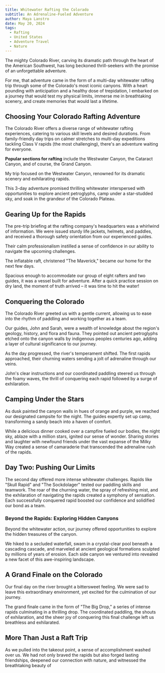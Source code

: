 ```yaml
---
title: Whitewater Rafting the Colorado
subtitle: An Adrenaline-Fueled Adventure
author: Maya Lanstro
date: May 20, 2024
tags:
  - Rafting
  - United States
  - Adventure Travel
  - Nature
---
```


The mighty Colorado River, carving its dramatic path through the heart of the American Southwest, has long beckoned thrill-seekers with the promise of an unforgettable adventure.

For me, that adventure came in the form of a multi-day whitewater rafting trip through some of the Colorado's most iconic canyons. With a heart pounding with anticipation and a healthy dose of trepidation, I embarked on a journey that would test my physical limits, immerse me in breathtaking scenery, and create memories that would last a lifetime.

## Choosing Your Colorado Rafting Adventure

The Colorado River offers a diverse range of whitewater rafting experiences, catering to various skill levels and desired durations. From family-friendly day trips on calmer stretches to multi-day expeditions tackling Class V rapids (the most challenging), there's an adventure waiting for everyone.

**Popular sections for rafting** include the Westwater Canyon, the Cataract Canyon, and of course, the Grand Canyon.

My trip focused on the Westwater Canyon, renowned for its dramatic scenery and exhilarating rapids.

This 3-day adventure promised thrilling whitewater interspersed with opportunities to explore ancient petroglyphs, camp under a star-studded sky, and soak in the grandeur of the Colorado Plateau.

## Gearing Up for the Rapids

The pre-trip briefing at the rafting company's headquarters was a whirlwind of information. We were issued sturdy life jackets, helmets, and paddles, and received a thorough safety orientation from our experienced guides.

Their calm professionalism instilled a sense of confidence in our ability to navigate the upcoming challenges.

The inflatable raft, christened "The Maverick," became our home for the next few days.

Spacious enough to accommodate our group of eight rafters and two guides, it was a vessel built for adventure. After a quick practice session on dry land, the moment of truth arrived – it was time to hit the water!

## Conquering the Colorado

The Colorado River greeted us with a gentle current, allowing us to ease into the rhythm of paddling and working together as a team.

Our guides, John and Sarah, were a wealth of knowledge about the region's geology, history, and flora and fauna. They pointed out ancient petroglyphs etched onto the canyon walls by indigenous peoples centuries ago, adding a layer of cultural significance to our journey.

As the day progressed, the river's temperament shifted. The first rapids approached, their churning waters sending a jolt of adrenaline through our veins.

John's clear instructions and our coordinated paddling steered us through the foamy waves, the thrill of conquering each rapid followed by a surge of exhilaration.

## Camping Under the Stars

As dusk painted the canyon walls in hues of orange and purple, we reached our designated campsite for the night. The guides expertly set up camp, transforming a sandy beach into a haven of comfort.

While a delicious dinner cooked over a campfire fueled our bodies, the night sky, ablaze with a million stars, ignited our sense of wonder. Sharing stories and laughter with newfound friends under the vast expanse of the Milky Way created a sense of camaraderie that transcended the adrenaline rush of the rapids.

## Day Two: Pushing Our Limits

The second day offered more intense whitewater challenges. Rapids like "Skull Rapid" and "The Sockdolager" tested our paddling skills and teamwork. The roar of the churning water, the spray of refreshing mist, and the exhilaration of navigating the rapids created a symphony of sensation. Each successfully conquered rapid boosted our confidence and solidified our bond as a team.

### Beyond the Rapids: Exploring Hidden Canyons

Beyond the whitewater action, our journey offered opportunities to explore the hidden treasures of the canyon.

We hiked to a secluded waterfall, swam in a crystal-clear pool beneath a cascading cascade, and marveled at ancient geological formations sculpted by millions of years of erosion. Each side canyon we ventured into revealed a new facet of this awe-inspiring landscape.

## A Grand Finale on the Colorado

Our final day on the river brought a bittersweet feeling. We were sad to leave this extraordinary environment, yet excited for the culmination of our journey.

The grand finale came in the form of "The Big Drop," a series of intense rapids culminating in a thrilling drop. The coordinated paddling, the shouts of exhilaration, and the sheer joy of conquering this final challenge left us breathless and exhilarated.

## More Than Just a Raft Trip

As we pulled into the takeout point, a sense of accomplishment washed over us. We had not only braved the rapids but also forged lasting friendships, deepened our connection with nature, and witnessed the breathtaking beauty of
